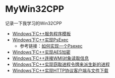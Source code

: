 # MyWin32CPP
记录一下我学习的Win32CPP

- [Windows下C++服务程序模板](https://github.com/Rvn0xsy/MyWin32CPP/blob/master/WindowsService.cpp)
- [Windows下C++实现PsExec](https://github.com/Rvn0xsy/MyWin32CPP/blob/master/Psexec.cpp)
  - 参考链接：[如何实现一个Psexec](https://payloads.online/archivers/2020-04-02/1)
- [Windows下C++实现AES加密](https://github.com/Rvn0xsy/MyWin32CPP/blob/master/CryptoTest.cpp)
- [Windows下C++连接WMI对象读取信息](https://github.com/Rvn0xsy/MyWin32CPP/blob/master/WMIClass.cpp)
- [Windows下C++实现窃取进程令牌来派生新的进程](https://github.com/Rvn0xsy/MyWin32CPP/blob/master/JustAdminToken.cpp)
- [Windows下C++实现HTTP协议客户端与文件下载](https://github.com/Rvn0xsy/MyWin32CPP/blob/master/libWinHttpClient.cpp)
